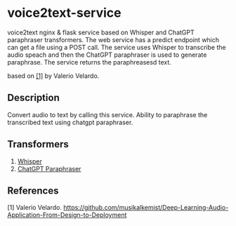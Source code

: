# voice2text-service
voice2text nginx &amp; flask service based on Whisper and ChatGPT paraphraser transformers.
The web service has a predict endpoint which can get a file using a POST call. The service uses Whisper to transcribe the audio speach and then the ChatGPT paraphraser is used to generate paraphrase. The service returns the paraphreasesd text. 

based on [[1]](#1) by Valerio Velardo.

## Description
Convert audio to text by calling this service. Ability to paraphrase the transcribed text using chatgpt paraphraser. 

## Transformers
1. [Whisper](https://huggingface.co/docs/transformers/model_doc/whisper)
2. [ChatGPT Paraphraser](https://huggingface.co/humarin/chatgpt_paraphraser_on_T5_base)

## References
<a id="1">[1]</a>
Valerio Velardo.
https://github.com/musikalkemist/Deep-Learning-Audio-Application-From-Design-to-Deployment
